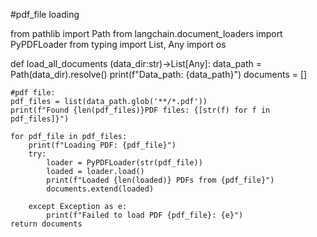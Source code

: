 #pdf_file loading

from pathlib import Path
from langchain.document_loaders import PyPDFLoader
from typing import List, Any
import os

def load_all_documents (data_dir:str)->List[Any]:
    data_path = Path(data_dir).resolve()
    print(f"Data_path: {data_path}")
    documents = []

    #pdf file:
    pdf_files = list(data_path.glob('**/*.pdf'))
    print(f"Found {len(pdf_files)}PDF files: {[str(f) for f in pdf_files]}")

    for pdf_file in pdf_files:
        print(f"Loading PDF: {pdf_file}")
        try:
            loader = PyPDFLoader(str(pdf_file))
            loaded = loader.load()
            print(f"Loaded {len(loaded)} PDFs from {pdf_file}")
            documents.extend(loaded)

        except Exception as e:
            print(f"Failed to load PDF {pdf_file}: {e}")
    return documents


